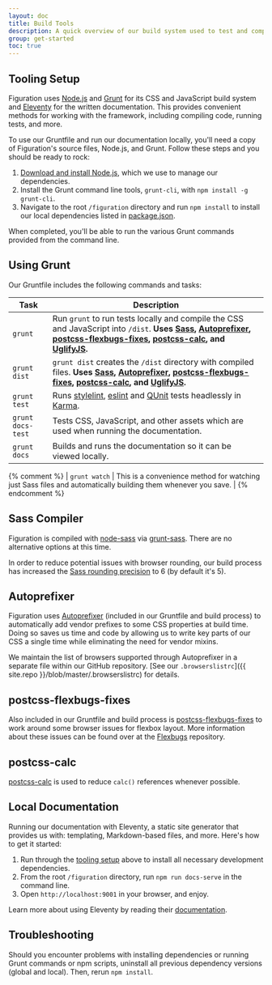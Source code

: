 ```yaml
---
layout: doc
title: Build Tools
description: A quick overview of our build system used to test and compile our source code into documentation, CSS, and JS.
group: get-started
toc: true
---
```


[sass]: http://sass-lang.com/
[node-sass]: https://github.com/sass/node-sass
[grunt-sass]: https://github.com/sindresorhus/grunt-sass
[autoprefixer]: https://github.com/postcss/autoprefixer
[postcss-flexbugs-fixes]: https://github.com/luisrudge/postcss-flexbugs-fixes
[postcss-calc]: https://github.com/postcss/postcss-calc
[qunit]: https://qunitjs.com/
[eslint]: https://eslint.org/
[stylelint]: https://stylelint.io/

## Tooling Setup

Figuration uses [Node.js](https://nodejs.org/) and [Grunt](https://gruntjs.com/) for its CSS and JavaScript build system and [Eleventy](http://11ty.dev) for the written documentation. This provides convenient methods for working with the framework, including compiling code, running tests, and more.

To use our Gruntfile and run our documentation locally, you'll need a copy of Figuration's source files, Node.js, and Grunt. Follow these steps and you should be ready to rock:

1. [Download and install Node.js](https://nodejs.org/en/download/), which we use to manage our dependencies.
2. Install the Grunt command line tools, `grunt-cli`, with `npm install -g grunt-cli`.
3. Navigate to the root `/figuration` directory and run `npm install` to install our local dependencies listed in [package.json](https://github.com/cast-org/figuration/blob/master/package.json).

When completed, you'll be able to run the various Grunt commands provided from the command line.

## Using Grunt

Our Gruntfile includes the following commands and tasks:

| Task | Description |
| --- | --- |
| `grunt` | Run `grunt` to run tests locally and compile the CSS and JavaScript into `/dist`. **Uses [Sass][sass], [Autoprefixer][autoprefixer], [postcss-flexbugs-fixes][postcss-flexbugs-fixes], [postcss-calc][postcss-calc], and [UglifyJS](http://lisperator.net/uglifyjs/).** |
| `grunt dist` | `grunt dist` creates the `/dist` directory with compiled files. **Uses [Sass][sass], [Autoprefixer][autoprefixer], [postcss-flexbugs-fixes][postcss-flexbugs-fixes], [postcss-calc][postcss-calc], and [UglifyJS](http://lisperator.net/uglifyjs/).** |
| `grunt test` | Runs [stylelint][stylelint], [eslint][eslint] and [QUnit][qunit] tests headlessly in [Karma](https://karma-runner.github.io/). |
| `grunt docs-test` | Tests CSS, JavaScript, and other assets which are used when running the documentation. |
| `grunt docs` | Builds and runs the documentation so it can be viewed locally. |
{% comment %}
| `grunt watch` | This is a convenience method for watching just Sass files and automatically building them whenever you save. |
{% endcomment %}

## Sass Compiler

Figuration is compiled with [node-sass][node-sass] via [grunt-sass][grunt-sass]. There are no alternative options at this time.

In order to reduce potential issues with browser rounding, our build process has increased the [Sass rounding precision](https://sass-lang.com/documentation/js-api#precision) to 6 (by default it's 5).

## Autoprefixer

Figuration uses [Autoprefixer][autoprefixer] (included in our Gruntfile and build process) to automatically add vendor prefixes to some CSS properties at build time. Doing so saves us time and code by allowing us to write key parts of our CSS a single time while eliminating the need for vendor mixins.

We maintain the list of browsers supported through Autoprefixer in a separate file within our GitHub repository. [See our `.browserslistrc`]({{ site.repo }}/blob/master/.browserslistrc) for details.

## postcss-flexbugs-fixes

Also included in our Gruntfile and build process is [postcss-flexbugs-fixes][postcss-flexbugs-fixes] to work around some browser issues for flexbox layout.  More information about these issues can be found over at the [Flexbugs](https://github.com/philipwalton/flexbugs) repository.

## postcss-calc

[postcss-calc][postcss-calc] is used to reduce `calc()` references whenever possible.

## Local Documentation

Running our documentation with Eleventy, a static site generator that provides us with: templating, Markdown-based files, and more. Here's how to get it started:

1. Run through the [tooling setup](#tooling-setup) above to install all necessary development dependencies.
2. From the root `/figuration` directory, run `npm run docs-serve` in the command line.
3. Open `http://localhost:9001` in your browser, and enjoy.

Learn more about using Eleventy by reading their [documentation](https://www.11ty.dev/docs/).

## Troubleshooting

Should you encounter problems with installing dependencies or running Grunt commands or npm scripts, uninstall all previous dependency versions (global and local). Then, rerun `npm install`.
